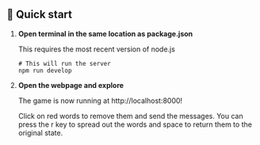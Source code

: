 ## 🚀 Quick start

1.  **Open terminal in the same location as package.json**

    This requires the most recent version of node.js
    ```shell
    # This will run the server
    npm run develop
    ```

3.  **Open the webpage and explore**

    The game is now running at http://localhost:8000!

    Click on red words to remove them and send the messages. You can press the r key to spread out the words and space to return them to the original state.
